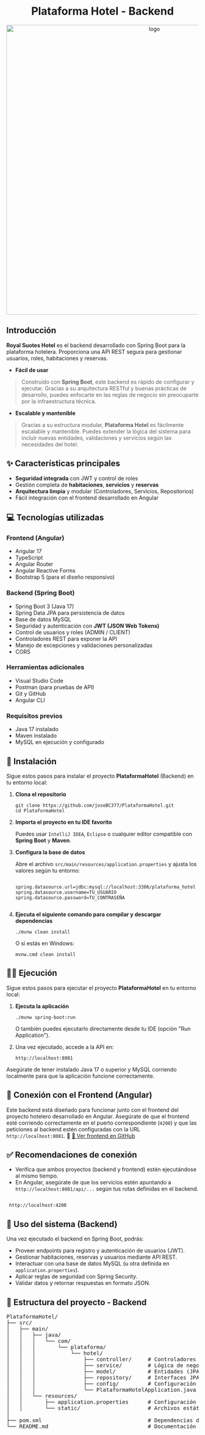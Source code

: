 

<h1 align="center">Plataforma Hotel - Backend</h1>

<!-- Imagen central -->
<p align="center">
  <img src="https://github.com/user-attachments/assets/11392368-7809-4645-a0d9-7172cd600b0c" alt="logo" width="760"/>
</p>
<h2>Introducción</h2>
<p>
  <strong>Royal Suotes Hotel</strong> es el backend desarrollado con Spring Boot para la plataforma hotelera. Proporciona una API REST segura para gestionar usuarios, roles, habitaciones y reservas.
</p>

<ul>
  <li><strong>Fácil de usar</strong></li>
</ul>
<blockquote>
  Construido con <strong>Spring Boot</strong>, este backend es rápido de configurar y ejecutar. Gracias a su arquitectura RESTful y buenas prácticas de desarrollo, puedes enfocarte en las reglas de negocio sin preocuparte por la infraestructura técnica.
</blockquote>

<ul>
  <li><strong>Escalable y mantenible</strong></li>
</ul>
<blockquote>
  Gracias a su estructura modular, <strong>Plataforma Hotel</strong> es fácilmente escalable y mantenible. Puedes extender la lógica del sistema para incluir nuevas entidades, validaciones y servicios según las necesidades del hotel.
</blockquote>


<h2>✨ Características principales</h2>
<ul>
  <li><strong>Seguridad integrada</strong> con JWT y control de roles</li>
  <li>Gestión completa de <strong>habitaciones</strong>, <strong>servicios</strong> y <strong>reservas</strong></li>
  <li><strong>Arquitectura limpia</strong> y modular (Controladores, Servicios, Repositorios)</li>
  <li>Fácil integración con el frontend desarrollado en Angular</li>
</ul>

## 💻 Tecnologías utilizadas

### Frontend (Angular)
- Angular 17
- TypeScript
- Angular Router
- Angular Reactive Forms
- Bootstrap 5 (para el diseño responsivo)

### Backend (Spring Boot) 
- Spring Boot 3 (Java 17)
- Spring Data JPA para persistencia de datos
- Base de datos MySQL
- Seguridad y autenticación con **JWT (JSON Web Tokens)**
- Control de usuarios y roles (ADMIN / CLIENT)
- Controladores REST para exponer la API
- Manejo de excepciones y validaciones personalizadas
- CORS

### Herramientas adicionales
- Visual Studio Code
- Postman (para pruebas de API)
- Git y GitHub
- Angular CLI


### Requisitos previos

- Java 17 instalado
- Maven instalado
- MySQL en ejecución y configurado

<h2>🚀 Instalación</h2>
<p>
  Sigue estos pasos para instalar el proyecto <strong>PlataformaHotel</strong> (Backend) en tu entorno local:
</p>

<ol>
  <li>
    <p><strong>Clona el repositorio</strong></p>
    <pre><code>git clone https://github.com/joseBC377/PlataformaHotel.git
cd PlataformaHotel</code></pre>
  </li>

  <li>
    <p><strong>Importa el proyecto en tu IDE favorito</strong></p>
    <p>Puedes usar <code>IntelliJ IDEA</code>, <code>Eclipse</code> o cualquier editor compatible con <strong>Spring Boot</strong> y <strong>Maven</strong>.</p>
  </li>

  <li>
    <p><strong>Configura la base de datos</strong></p>
    <p>Abre el archivo <code>src/main/resources/application.properties</code> y ajusta los valores según tu entorno:</p>
    <pre><code>
spring.datasource.url=jdbc:mysql://localhost:3306/plataforma_hotel
spring.datasource.username=TU_USUARIO
spring.datasource.password=TU_CONTRASEÑA
    </code></pre>
  </li>

  <li>
    <p><strong>Ejecuta el siguiente comando para compilar y descargar dependencias</strong></p>
    <pre><code>./mvnw clean install</code></pre>
    <p>O si estás en Windows:</p>
    <pre><code>mvnw.cmd clean install</code></pre>
  </li>
</ol>

<h2>🏃‍♂️ Ejecución</h2>
<p>
  Sigue estos pasos para ejecutar el proyecto <strong>PlataformaHotel</strong> en tu entorno local:
</p>

<ol>
  <li>
    <p><strong>Ejecuta la aplicación</strong></p>
    <pre><code>./mvnw spring-boot:run</code></pre>
    <p>O también puedes ejecutarlo directamente desde tu IDE (opción "Run Application").</p>
  </li>

  <li>
    <p>Una vez ejecutado, accede a la API en:</p>
    <pre><code>http://localhost:8081</code></pre>
  </li>
</ol>

<p>
  Asegúrate de tener instalado Java 17 o superior y MySQL corriendo localmente para que la aplicación funcione correctamente.
</p>

## 🔄 Conexión con el Frontend (Angular)
Este backend está diseñado para funcionar junto con el frontend del proyecto hotelero desarrollado en Angular.
Asegúrate de que el frontend esté corriendo correctamente en el puerto correspondiente (`4200`) y que las peticiones al backend estén configuradas con la URL `http://localhost:8081`.
📎 [🔗 Ver frontend en GitHub](https://github.com/joseBC377/PlataformaHotelFrontend)

## ✅ Recomendaciones de conexión
- Verifica que ambos proyectos (backend y frontend) estén ejecutándose al mismo tiempo.
- En Angular, asegúrate de que los servicios estén apuntando a `http://localhost:8081/api/...` según tus rutas definidas en el backend.

<pre><code class="language-java">
 http://localhost:4200
</code></pre>

<h2>🔧 Uso del sistema (Backend)</h2>
<p>Una vez ejecutado el backend en Spring Boot, podrás:</p>
<ul>
  <li>Proveer endpoints para registro y autenticación de usuarios (JWT).</li>
  <li>Gestionar habitaciones, reservas y usuarios mediante API REST.</li>
  <li>Interactuar con una base de datos MySQL (u otra definida en <code>application.properties</code>).</li>
  <li>Aplicar reglas de seguridad con Spring Security.</li>
  <li>Validar datos y retornar respuestas en formato JSON.</li>
</ul>

<h2>📁 Estructura del proyecto -  Backend</h2>

<pre>
PlataformaHotel/
├── src/
│   ├── main/
│   │   ├── java/
│   │   │   └── com/
│   │   │       └── plataforma/
│   │   │           └── hotel/
│   │   │               ├── controller/     # Controladores REST
│   │   │               ├── service/        # Lógica de negocio
│   │   │               ├── model/          # Entidades (JPA)
│   │   │               ├── repository/     # Interfaces JPA (acceso a datos)
│   │   │               ├── config/         # Configuración de seguridad (JWT, filtros,CORS)
│   │   │               └── PlataformaHotelApplication.java  # Clase principal
│   │   └── resources/
│   │       ├── application.properties      # Configuración de conexión (DB, puerto)
│   │       └── static/                     # Archivos estáticos si se usan
│
├── pom.xml                                 # Dependencias del proyecto (Maven)
└── README.md                               # Documentación del backend
</pre>




